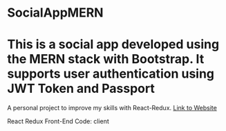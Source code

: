 # SocialAppMERN
# This is a social app developed using the MERN stack with Bootstrap. It supports user authentication using JWT Token and Passport
 A personal project to improve my skills with React-Redux.
 [Link to Website](https://thawing-river-40791.herokuapp.com/)
 
React Redux Front-End Code: client


